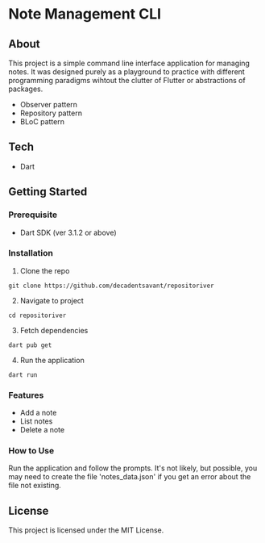 # Note Management CLI

## About

This project is a simple command line interface application for managing notes.
It was designed purely as a playground to practice with different programming paradigms wihtout the clutter of Flutter or abstractions of packages.

-   Observer pattern
-   Repository pattern
-   BLoC pattern

## Tech

-   Dart

## Getting Started

### Prerequisite

-   Dart SDK (ver 3.1.2 or above)

### Installation

1. Clone the repo

```
git clone https://github.com/decadentsavant/repositoriver
```

2. Navigate to project

```
cd repositoriver
```

3. Fetch dependencies

```
dart pub get
```

4. Run the application

```
dart run
```

### Features

-   Add a note
-   List notes
-   Delete a note

### How to Use

Run the application and follow the prompts. It's not likely, but possible, you may need to create the file 'notes_data.json' if you get an error about the file not existing.

## License

This project is licensed under the MIT License.
